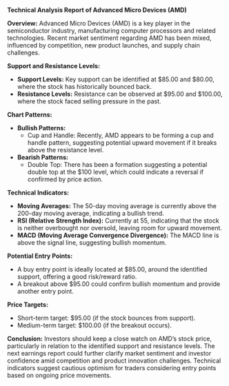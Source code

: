 **Technical Analysis Report of Advanced Micro Devices (AMD)**

**Overview:**
Advanced Micro Devices (AMD) is a key player in the semiconductor industry, manufacturing computer processors and related technologies. Recent market sentiment regarding AMD has been mixed, influenced by competition, new product launches, and supply chain challenges. 

**Support and Resistance Levels:**
- **Support Levels:** Key support can be identified at $85.00 and $80.00, where the stock has historically bounced back.
- **Resistance Levels:** Resistance can be observed at $95.00 and $100.00, where the stock faced selling pressure in the past.

**Chart Patterns:**
- **Bullish Patterns:** 
   - Cup and Handle: Recently, AMD appears to be forming a cup and handle pattern, suggesting potential upward movement if it breaks above the resistance level.
- **Bearish Patterns:**
   - Double Top: There has been a formation suggesting a potential double top at the $100 level, which could indicate a reversal if confirmed by price action.

**Technical Indicators:**
- **Moving Averages:** The 50-day moving average is currently above the 200-day moving average, indicating a bullish trend.
- **RSI (Relative Strength Index):** Currently at 55, indicating that the stock is neither overbought nor oversold, leaving room for upward movement.
- **MACD (Moving Average Convergence Divergence):** The MACD line is above the signal line, suggesting bullish momentum.

**Potential Entry Points:**
- A buy entry point is ideally located at $85.00, around the identified support, offering a good risk/reward ratio.
- A breakout above $95.00 could confirm bullish momentum and provide another entry point.

**Price Targets:**
- Short-term target: $95.00 (if the stock bounces from support).
- Medium-term target: $100.00 (if the breakout occurs).

**Conclusion:**
Investors should keep a close watch on AMD’s stock price, particularly in relation to the identified support and resistance levels. The next earnings report could further clarify market sentiment and investor confidence amid competition and product innovation challenges. Technical indicators suggest cautious optimism for traders considering entry points based on ongoing price movements.
```